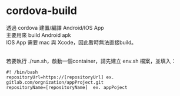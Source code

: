 # cordova-build
透過 cordova 建置/編譯 Android/IOS App</br>
主要用來 build Android apk</br>
IOS App 需要 mac 與 Xcode，因此暫時無法直接build。</br></br>

若要執行 ./run.sh，啟動一個container，請先建立 env.sh 檔案，並填入：

````
#! /bin/bash
repositoryUrl=https://[repositoryUrl] ex. gitlab.com/orgnization/appProject.git
repositoryName=[repositoryName]  ex. appPoject
````
